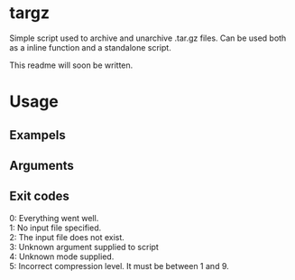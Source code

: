 # targz
Simple script used to archive and unarchive .tar.gz files. Can be used both as a inline function and a standalone script.

This readme will soon be written.

# Usage

## Exampels

## Arguments

## Exit codes
0: Everything went well.<br>
1: No input file specified.<br>
2: The input file does not exist.<br>
3: Unknown argument supplied to script<br>
4: Unknown mode supplied.<br>
5: Incorrect compression level. It must be between 1 and 9.
